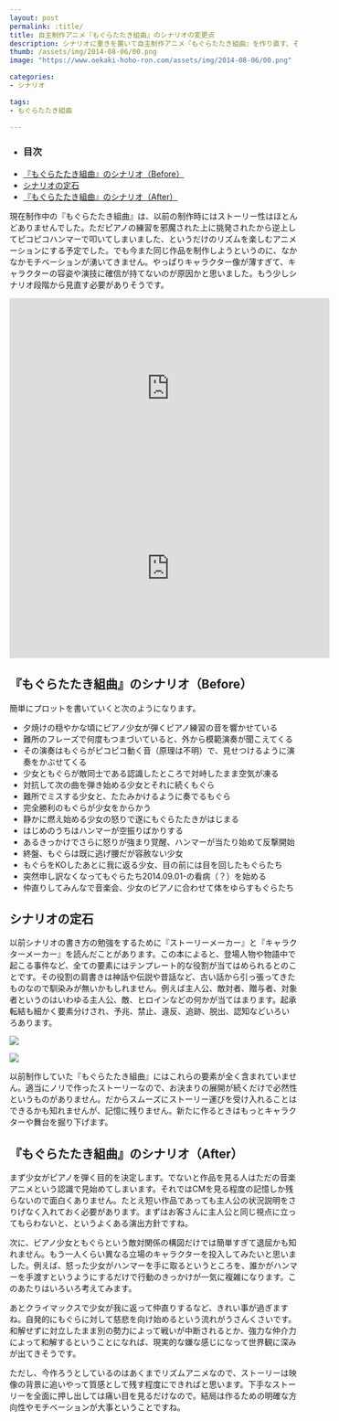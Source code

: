 ```yaml
---
layout: post
permalink: :title/
title: 自主制作アニメ『もぐらたたき組曲』のシナリオの変更点
description: シナリオに重きを置いて自主制作アニメ『もぐらたたき組曲』を作り直す、その構想について書いています。
thumb: /assets/img/2014-08-06/00.png
image: "https://www.oekaki-hoho-ron.com/assets/img/2014-08-06/00.png"

categories:
- シナリオ

tags:
- もぐらたたき組曲

---
```


- ### 目次
- [『もぐらたたき組曲』のシナリオ（Before）](#もぐらたたき組曲のシナリオbefore)
- [シナリオの定石](#シナリオの定石)
- [『もぐらたたき組曲』のシナリオ（After）](#もぐらたたき組曲のシナリオafter)

現在制作中の『もぐらたたき組曲』は、以前の制作時にはストーリー性はほとんどありませんでした。ただピアノの練習を邪魔された上に挑発されたから逆上してピコピコハンマーで叩いてしまいました、というだけのリズムを楽しむアニメーションにする予定でした。でも今また同じ作品を制作しようというのに、なかなかモチベーションが湧いてきません。やっぱりキャラクター像が薄すぎて、キャラクターの容姿や演技に確信が持てないのが原因かと思いました。もう少しシナリオ段階から見直す必要がありそうです。

<iframe width="560" height="315" src="https://www.youtube.com/embed/ytKSnx_gJRk" title="YouTube video player" frameborder="0" allow="accelerometer; autoplay; clipboard-write; encrypted-media; gyroscope; picture-in-picture; web-share" allowfullscreen></iframe>

<iframe width="560" height="315" src="https://www.youtube.com/embed/Tb1jMB4fKKg" title="YouTube video player" frameborder="0" allow="accelerometer; autoplay; clipboard-write; encrypted-media; gyroscope; picture-in-picture; web-share" allowfullscreen></iframe>

## 『もぐらたたき組曲』のシナリオ（Before）

簡単にプロットを書いていくと次のようになります。

- 夕焼けの穏やかな頃にピアノ少女が弾くピアノ練習の音を響かせている
- 難所のフレーズで何度もつまづいていると、外から模範演奏が聞こえてくる
- その演奏はもぐらがピコピコ動く音（原理は不明）で、見せつけるように演奏をかぶせてくる
- 少女ともぐらが敵同士である認識したところで対峙したまま空気が凍る
- 対抗して次の曲を弾き始める少女とそれに続くもぐら
- 難所でミスする少女と、たたみかけるように奏でるもぐら
- 完全勝利のもぐらが少女をからかう
- 静かに燃え始める少女の怒りで遂にもぐらたたきがはじまる
- はじめのうちはハンマーが空振りばかりする
- あるきっかけでさらに怒りが強まり覚醒、ハンマーが当たり始めて反撃開始
- 終盤、もぐらは既に逃げ腰だが容赦ない少女
- もぐらをKOしたあとに我に返る少女、目の前には目を回したもぐらたち
- 突然申し訳なくなってもぐらたち2014.09.01-の看病（？）を始める
- 仲直りしてみんなで音楽会、少女のピアノに合わせて体をゆらすもぐらたち


## シナリオの定石

以前シナリオの書き方の勉強をするために『ストーリーメーカー』と『キャラクターメーカー』を読んだことがあります。この本によると、登場人物や物語中で起こる事件など、全ての要素にはテンプレート的な役割が当てはめられるとのことです。その役割の肩書きは神話や伝説や昔話など、古い話から引っ張ってきたものなので馴染みが無いかもしれません。例えば主人公、敵対者、贈与者、対象者というのはいわゆる主人公、敵、ヒロインなどの何かが当てはまります。起承転結も細かく要素分けされ、予兆、禁止、違反、追跡、脱出、認知などいろいろあります。

<a target="blank"  href="https://www.amazon.co.jp/gp/product/4061385488/ref=as_li_tl?ie=UTF8&camp=247&creative=1211&creativeASIN=4061385488&linkCode=as2&tag=koma5109-22&linkId=c977d4fd61adcd6a06a53a075b787e44"><img border="0" src="//ws-fe.amazon-adsystem.com/widgets/q?_encoding=UTF8&MarketPlace=JP&ASIN=4061385488&ServiceVersion=20070822&ID=AsinImage&WS=1&Format=_SL250_&tag=koma5109-22" ></a><img src="//ir-jp.amazon-adsystem.com/e/ir?t=koma5109-22&l=am2&o=9&a=4061385488" width="1" height="1" border="0" alt="" style="border:none !important; margin:0px !important;" />

<a target="blank"  href="https://www.amazon.co.jp/gp/product/4061385437/ref=as_li_tl?ie=UTF8&camp=247&creative=1211&creativeASIN=4061385437&linkCode=as2&tag=koma5109-22&linkId=ae7ec2a1aba5e37d96301ba8bc10f754"><img border="0" src="//ws-fe.amazon-adsystem.com/widgets/q?_encoding=UTF8&MarketPlace=JP&ASIN=4061385437&ServiceVersion=20070822&ID=AsinImage&WS=1&Format=_SL250_&tag=koma5109-22" ></a><img src="//ir-jp.amazon-adsystem.com/e/ir?t=koma5109-22&l=am2&o=9&a=4061385437" width="1" height="1" border="0" alt="" style="border:none !important; margin:0px !important;" />

以前制作していた『もぐらたたき組曲』にはこれらの要素が全く含まれていません。適当にノリで作ったストーリーなので、お決まりの展開が続くだけで必然性というものがありません。だからスムーズにストーリー運びを受け入れることはできるかも知れませんが、記憶に残りません。新たに作るときはもっとキャラクターや舞台を掘り下げます。

## 『もぐらたたき組曲』のシナリオ（After）

まず少女がピアノを弾く目的を決定します。でないと作品を見る人はただの音楽アニメという認識で見始めてしまいます。それではCMを見る程度の記憶しか残らないので面白くありません。たとえ短い作品であっても主人公の状況説明をさりげなく入れておく必要があります。まずはお客さんに主人公と同じ視点に立ってもらわないと、というよくある演出方針ですね。

次に、ピアノ少女ともぐらという敵対関係の構図だけでは簡単すぎて退屈かも知れません。もう一人くらい異なる立場のキャラクターを投入してみたいと思いました。例えば、怒った少女がハンマーを手に取るというところを、誰かがハンマーを手渡すというようにするだけで行動のきっかけが一気に複雑になります。このあたりはいろいろ考えてみます。

あとクライマックスで少女が我に返って仲直りするなど、きれい事が過ぎますね。自発的にもぐらに対して慈悲を向け始めるという流れがうさんくさいです。和解せずに対立したまま別の勢力によって戦いが中断されるとか、強力な仲介力によって和解するということになれば、現実的な嫌な感じになって世界観に深みが出てきそうです。

ただし、今作ろうとしているのはあくまでリズムアニメなので、ストーリーは映像の背景に追いやって質感として残す程度にできればと思います。下手なストーリーを全面に押し出しては痛い目を見るだけなので。結局は作るための明確な方向性やモチベーションが大事ということですね。
